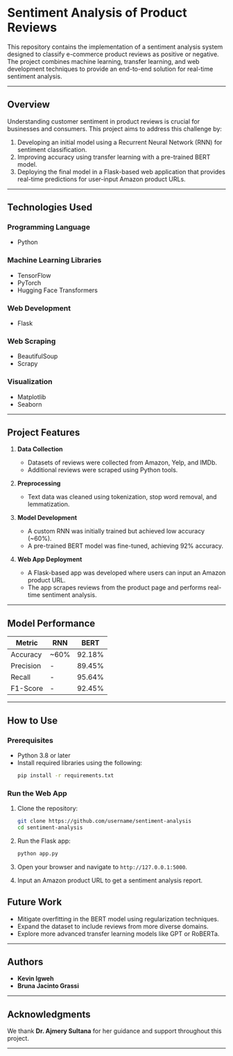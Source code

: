 # **Sentiment Analysis of Product Reviews**

This repository contains the implementation of a sentiment analysis system designed to classify e-commerce product reviews as positive or negative. The project combines machine learning, transfer learning, and web development techniques to provide an end-to-end solution for real-time sentiment analysis.

---

## **Overview**

Understanding customer sentiment in product reviews is crucial for businesses and consumers. This project aims to address this challenge by:
1. Developing an initial model using a Recurrent Neural Network (RNN) for sentiment classification.
2. Improving accuracy using transfer learning with a pre-trained BERT model.
3. Deploying the final model in a Flask-based web application that provides real-time predictions for user-input Amazon product URLs.

---

## **Technologies Used**

### **Programming Language**
- Python

### **Machine Learning Libraries**
- TensorFlow
- PyTorch
- Hugging Face Transformers

### **Web Development**
- Flask

### **Web Scraping**
- BeautifulSoup
- Scrapy

### **Visualization**
- Matplotlib
- Seaborn

---

## **Project Features**

1. **Data Collection**  
   - Datasets of reviews were collected from Amazon, Yelp, and IMDb.
   - Additional reviews were scraped using Python tools.

2. **Preprocessing**  
   - Text data was cleaned using tokenization, stop word removal, and lemmatization.

3. **Model Development**  
   - A custom RNN was initially trained but achieved low accuracy (~60%).  
   - A pre-trained BERT model was fine-tuned, achieving 92% accuracy.

4. **Web App Deployment**  
   - A Flask-based app was developed where users can input an Amazon product URL.  
   - The app scrapes reviews from the product page and performs real-time sentiment analysis.

---

## **Model Performance**

| Metric         | RNN        | BERT       |
|----------------|------------|------------|
| Accuracy       | ~60%       | 92.18%     |
| Precision      | -          | 89.45%     |
| Recall         | -          | 95.64%     |
| F1-Score       | -          | 92.45%     |

---

## **How to Use**

### **Prerequisites**
- Python 3.8 or later
- Install required libraries using the following:
  ```bash
  pip install -r requirements.txt
  ```

### **Run the Web App**
1. Clone the repository:
   ```bash
   git clone https://github.com/username/sentiment-analysis
   cd sentiment-analysis
   ```
2. Run the Flask app:
   ```bash
   python app.py
   ```
3. Open your browser and navigate to `http://127.0.0.1:5000`.

4. Input an Amazon product URL to get a sentiment analysis report.


## **Future Work**

- Mitigate overfitting in the BERT model using regularization techniques.
- Expand the dataset to include reviews from more diverse domains.
- Explore more advanced transfer learning models like GPT or RoBERTa.

---

## **Authors**

- **Kevin Igweh**  
- **Bruna Jacinto Grassi**

---

## **Acknowledgments**

We thank **Dr. Ajmery Sultana** for her guidance and support throughout this project.

---
